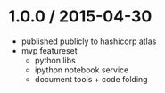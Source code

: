 
1.0.0 / 2015-04-30
==================

  * published publicly to hashicorp atlas
  * mvp featureset
    * python libs
    * ipython notebook service
    * document tools + code folding
